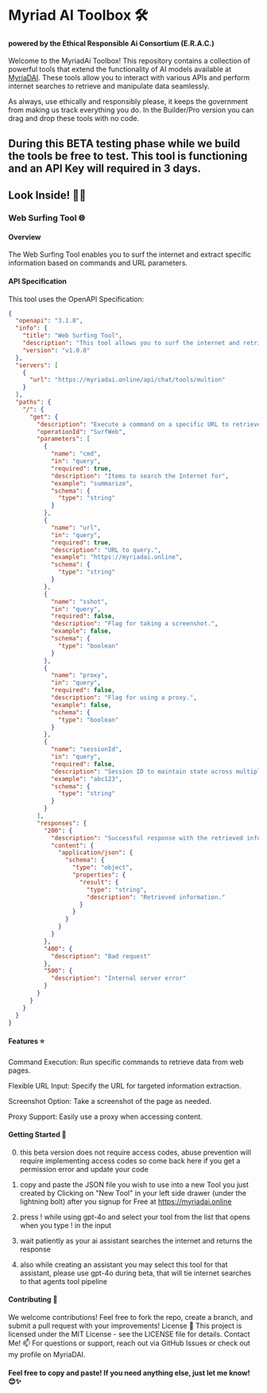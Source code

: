 # Myriad AI Toolbox 🛠️
#### powered by the Ethical Responsible Ai Consortium (E.R.A.C.) 

Welcome to the MyriadAi Toolbox! This repository contains a collection of powerful tools that extend the functionality of AI models available at [MyriaDAI](https://myriadai.online). These tools allow you to interact with various APIs and perform internet searches to retrieve and manipulate data seamlessly. 

As always, use ethically and responsibly please, it keeps the government from making us track everything you do.  In the Builder/Pro version you can drag and drop these tools with no code. 

## During this BETA testing phase while we build the tools be free to test.  This tool is functioning and an API Key will required in 3 days.

## Look Inside! 🕵️‍♀️

### Web Surfing Tool 🌐

#### Overview
The Web Surfing Tool enables you to surf the internet and extract specific information based on commands and URL parameters.

#### API Specification
This tool uses the OpenAPI Specification:

```json
{
  "openapi": "3.1.0",
  "info": {
    "title": "Web Surfing Tool",
    "description": "This tool allows you to surf the internet and retrieve data based on a specific command and URL.",
    "version": "v1.0.0"
  },
  "servers": [
    {
      "url": "https://myriadai.online/api/chat/tools/multion"
    }
  ],
  "paths": {
    "/": {
      "get": {
        "description": "Execute a command on a specific URL to retrieve information",
        "operationId": "SurfWeb",
        "parameters": [
          {
            "name": "cmd",
            "in": "query",
            "required": true,
            "description": "Items to search the Internet for",
            "example": "summarize",
            "schema": {
              "type": "string"
            }
          },
          {
            "name": "url",
            "in": "query",
            "required": true,
            "description": "URL to query.",
            "example": "https://myriadai.online",
            "schema": {
              "type": "string"
            }
          },
          {
            "name": "sshot",
            "in": "query",
            "required": false,
            "description": "Flag for taking a screenshot.",
            "example": false,
            "schema": {
              "type": "boolean"
            }
          },
          {
            "name": "proxy",
            "in": "query",
            "required": false,
            "description": "Flag for using a proxy.",
            "example": false,
            "schema": {
              "type": "boolean"
            }
          },
          {
            "name": "sessionId",
            "in": "query",
            "required": false,
            "description": "Session ID to maintain state across multiple requests.",
            "example": "abc123",
            "schema": {
              "type": "string"
            }
          }
        ],
        "responses": {
          "200": {
            "description": "Successful response with the retrieved information",
            "content": {
              "application/json": {
                "schema": {
                  "type": "object",
                  "properties": {
                    "result": {
                      "type": "string",
                      "description": "Retrieved information."
                    }
                  }
                }
              }
            }
          },
          "400": {
            "description": "Bad request"
          },
          "500": {
            "description": "Internal server error"
          }
        }
      }
    }
  }
}
```
#### Features ⭐
Command Execution: Run specific commands to retrieve data from web pages.

Flexible URL Input: Specify the URL for targeted information extraction.

Screenshot Option: Take a screenshot of the page as needed.

Proxy Support: Easily use a proxy when accessing content.


#### Getting Started 🚀

0. this beta version does not require access codes, abuse prevention will require implementing access codes so come back here if you get a permission error and update your code


1. copy and paste the JSON file you wish to use into a new Tool you just created by Clicking on "New Tool" in your left side drawer (under the lightning bolt) after you signup for Free at https://myriadai.online
3. press ! while using gpt-4o and select your tool from the list that opens when you type ! in the input
4. wait patiently as your ai assistant searches the internet and returns the response


5. also while creating an assistant you may select this tool for that assistant, please use gpt-4o during beta, that will tie internet searches to that agents tool pipeline


#### Contributing 🤝
We welcome contributions! Feel free to fork the repo, create a branch, and submit a pull request with your improvements!
License 📝
This project is licensed under the MIT License - see the LICENSE file for details.
Contact Me! 📫
For questions or support, reach out via GitHub Issues or check out my profile on MyriaDAI.



#### Feel free to copy and paste! If you need anything else, just let me know! 😊✨
